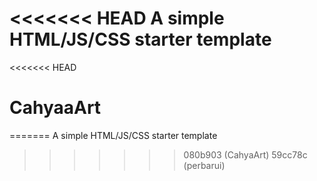 <<<<<<< HEAD
A simple HTML/JS/CSS starter template
=======
<<<<<<< HEAD
# CahyaaArt
=======
A simple HTML/JS/CSS starter template
>>>>>>> 080b903 (CahyaArt)
>>>>>>> 59cc78c (perbarui)

